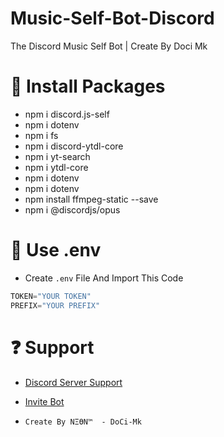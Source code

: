 # Music-Self-Bot-Discord
The Discord Music Self Bot | Create By Doci Mk

# 📃 Install Packages

* npm i discord.js-self
* npm i dotenv
* npm i fs
* npm i discord-ytdl-core
* npm i yt-search
* npm i ytdl-core
* npm i dotenv
* npm i dotenv
* npm install ffmpeg-static --save
* npm i @discordjs/opus

# 📃 Use .env

* Create `.env` File And Import This Code
```js
TOKEN="YOUR TOKEN"
PREFIX="YOUR PREFIX"
```

# ❓ Support
* [Discord Server Support](https://discord.gg/HQgE9pU6Ju)
* [Invite Bot](https://discord.gg/wUJygGT4Gb)




* `Create By NΞӨN™️  - DoCi-Mk `

